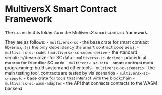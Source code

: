 # MultiversX Smart Contract Framework

The crates in this folder form the MultiversX smart contract framework.

They are as follows:
    - `multiversx-sc` - the base crate for smart contract libraries, it is the only dependency the smart contract code sees.
    - `multiversx-sc-codec` / `multiversx-sc-codec-derive` - the standard serializer/deserializer for SC data
    - `multiversx-sc-derive` - procedural macros for friendlier SC code
    - `multiversx-sc-meta` - smart contract meta-programming: build system and other tools
    - `multiversx-sc-scenario` - the main testing tool, contracts are tested by via scenarios
    - `multiversx-sc-snippets` - base crate for tools that interact with the blockchain
    - `multiversx-sc-wasm-adapter` - the API that connects contracts to the WASM backend
